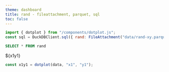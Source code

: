 ```yaml
---
theme: dashboard
title: rand - fileattachment, parquet, sql
toc: false
---
```


```js
import { dotplot } from "/components/dotplot.js";
const sql = DuckDBClient.sql({ rand: FileAttachment("data/rand-xy.parquet") });
```

```sql id=data
SELECT * FROM rand
```

<div class="card">${x1y1}</div>

```js
const x1y1 = dotplot(data, "x1", "y1");
```
